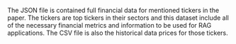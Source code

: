The JSON file is contained full financial data for mentioned tickers in the paper. The tickers are top tickers in their sectors and this dataset include all of the necessary financial metrics and information to be used for RAG applications. 
The CSV file is also the historical data prices for those tickers.

